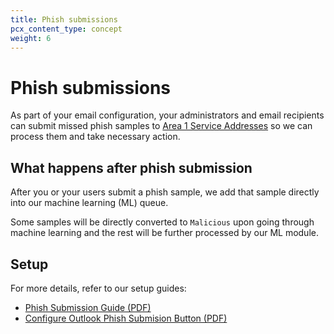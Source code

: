 ```yaml
---
title: Phish submissions
pcx_content_type: concept
weight: 6
---
```


# Phish submissions

As part of your email configuration, your administrators and email recipients can submit missed phish samples to [Area 1 Service Addresses](https://horizon.area1security.com/support/service-addresses) so we can process them and take necessary action.

## What happens after phish submission

After you or your users submit a phish sample, we add that sample directly into our machine learning (ML) queue.

Some samples will be directly converted to `Malicious` upon going through machine learning and the rest will be further processed by our ML module.

## Setup

For more details, refer to our setup guides:

- [Phish Submission Guide (PDF)](/email-security/static/Phish-Submission-Triage.pdf)
- [Configure Outlook Phish Submision Button (PDF)](/email-security/static/Report_phishing_from_Outlook_client.pdf)